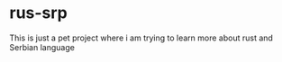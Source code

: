 # rus-srp
This is just a pet project where i am trying to learn more about rust and Serbian language
